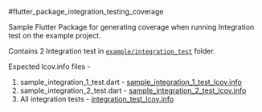#flutter_package_integration_testing_coverage 

Sample Flutter Package for generating coverage when running Integration test on 
the example project.

Contains 2 Integration test in [`example/integration_test`][] folder.

Expected lcov.info files - 
1. sample_integration_1_test.dart - [sample_integration_1_test_lcov.info][]
2. sample_integration_2_test.dart - [sample_integration_2_test_lcov.info][]
3. All integration tests - [integration_test_lcov.info][]


[`example/integration_test`]: example/integration_test
[sample_integration_1_test_lcov.info]: data/sample_integration_1_test_lcov.info 
[sample_integration_2_test_lcov.info]: data/sample_integration_2_test_lcov.info
[integration_test_lcov.info]: data/integration_test_lcov.info